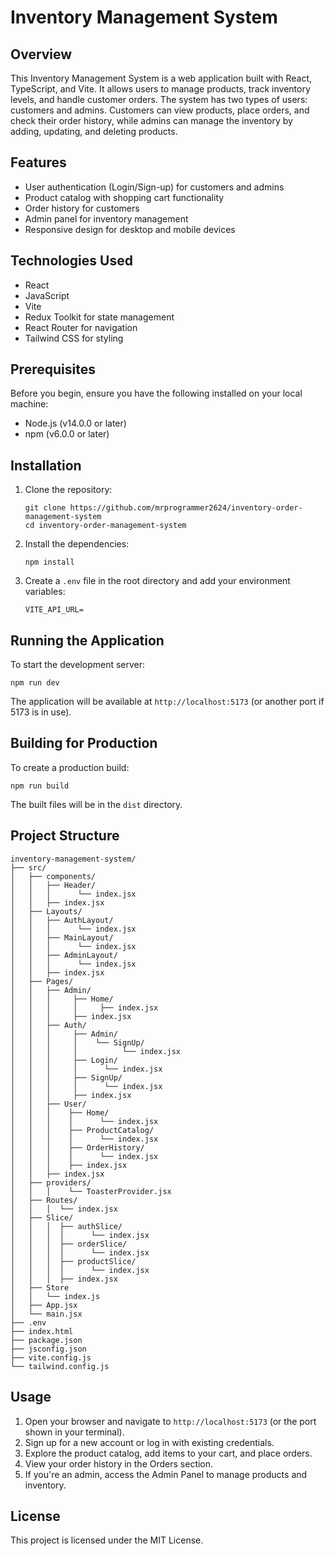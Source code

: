 # Inventory Management System

## Overview

This Inventory Management System is a web application built with React, TypeScript, and Vite. It allows users to manage products, track inventory levels, and handle customer orders. The system has two types of users: customers and admins. Customers can view products, place orders, and check their order history, while admins can manage the inventory by adding, updating, and deleting products.

## Features

- User authentication (Login/Sign-up) for customers and admins
- Product catalog with shopping cart functionality
- Order history for customers
- Admin panel for inventory management
- Responsive design for desktop and mobile devices

## Technologies Used

- React
- JavaScript
- Vite
- Redux Toolkit for state management
- React Router for navigation
- Tailwind CSS for styling

## Prerequisites

Before you begin, ensure you have the following installed on your local machine:

- Node.js (v14.0.0 or later)
- npm (v6.0.0 or later)

## Installation

1. Clone the repository:

   ```
   git clone https://github.com/mrprogrammer2624/inventory-order-management-system
   cd inventory-order-management-system
   ```

2. Install the dependencies:

   ```
   npm install
   ```

3. Create a `.env` file in the root directory and add your environment variables:
   ```
   VITE_API_URL=
   ```

## Running the Application

To start the development server:

```
npm run dev
```

The application will be available at `http://localhost:5173` (or another port if 5173 is in use).

## Building for Production

To create a production build:

```
npm run build
```

The built files will be in the `dist` directory.

## Project Structure

```
inventory-management-system/
├── src/
│   ├── components/
│   │   ├── Header/
│   │   │      └── index.jsx
│   │   ├── index.jsx
│   ├── Layouts/
│   │   ├── AuthLayout/
│   │   │      └── index.jsx
│   │   ├── MainLayout/
│   │   │      └── index.jsx
│   │   ├── AdminLayout/
│   │   │      └── index.jsx
│   │   ├── index.jsx
│   ├── Pages/
│   │   ├── Admin/
│   │   │     ├── Home/
│   │   │     │     ├── index.jsx
│   │   │     ├── index.jsx
│   │   ├── Auth/
│   │   │     ├── Admin/
│   │   │     │    └── SignUp/
│   │   │     │          └── index.jsx
│   │   │     ├── Login/
│   │   │     │      └── index.jsx
│   │   │     ├── SignUp/
│   │   │     │      └── index.jsx
│   │   │     ├── index.jsx
│   │   ├── User/
│   │   │    ├── Home/
│   │   │    │      └── index.jsx
│   │   │    ├── ProductCatalog/
│   │   │    │      └── index.jsx
│   │   │    ├── OrderHistory/
│   │   │    │      └── index.jsx
│   │   │    ├── index.jsx
│   │   ├── index.jsx
│   ├── providers/
│   │   │    └── ToasterProvider.jsx
│   ├── Routes/
│   │   │  └── index.jsx
│   ├── Slice/
│   │   │  ├── authSlice/
│   │   │  │      └── index.jsx
│   │   │  ├── orderSlice/
│   │   │  │      └── index.jsx
│   │   │  ├── productSlice/
│   │   │  │      └── index.jsx
│   │   │  ├── index.jsx
│   ├── Store
│   │   └── index.js
│   ├── App.jsx
│   └── main.jsx
├── .env
├── index.html
├── package.json
├── jsconfig.json
├── vite.config.js
└── tailwind.config.js
```

## Usage

1. Open your browser and navigate to `http://localhost:5173` (or the port shown in your terminal).
2. Sign up for a new account or log in with existing credentials.
3. Explore the product catalog, add items to your cart, and place orders.
4. View your order history in the Orders section.
5. If you're an admin, access the Admin Panel to manage products and inventory.

## License

This project is licensed under the MIT License.
